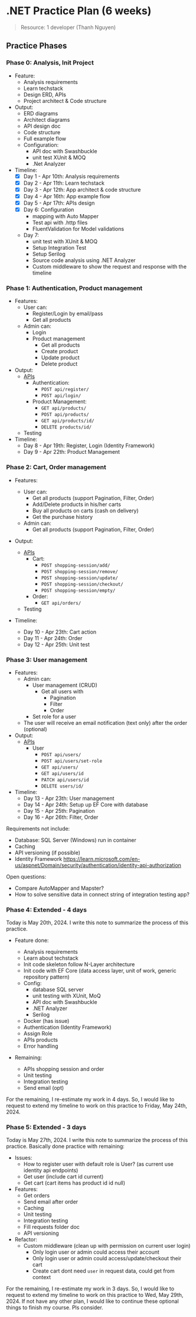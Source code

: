 
# .NET Practice Plan (6 weeks)
> Resource: 1 developer (Thanh Nguyen)

## Practice Phases
### Phase 0: Analysis, Init Project
- Feature:
    - Analysis requirements
    - Learn techstack
    - Design ERD, APIs
    - Project architect & Code structure
- Output:
    - ERD diagrams
    - Architect diagrams
    - API design doc
    - Code structure
    - Full example flow
    - Configuration:
        - API doc with Swashbuckle
        - unit test XUnit & MOQ
        - .Net Analyzer
- Timeline:
    - [x] Day 1 - Apr 10th: Analysis requirements
    - [x] Day 2 - Apr 11th: Learn techstack
    - [x] Day 3 - Apr 12th: App architect & code structure
    - [x] Day 4 - Apr 16th: App example flow
    - [x] Day 5 - Apr 17th: APIs design
    - [x] Day 6: Configuration
        - mapping with Auto Mapper
        - Test api with .http files
        - FluentValidation for Model validations
    - Day 7:
        - unit test with XUnit & MOQ
        - Setup Integration Test
        - Setup Serilog
        - Source code analysis using .NET Analyzer
        - Custom middleware to show the request and response with the timeline


### Phase 1: Authentication, Product management
- Features:
    - User can:
        - Register/Login by email/pass
        - Get all products
    - Admin can:
        - Login
        - Product management
            - Get all products
            - Create product
            - Update product
            - Delete product
- Output:
    - [APIs](https://docs.google.com/document/d/16Kpywwh32hiT98sQPJSieWHc-EHHWtm66AqJhh1ODm0)
        - Authentication:
            - `POST api/register/`
            - `POST api/login/`
        - Product Management:
            - `GET api/products/`
            - `POST api/products/`
            - `GET api/products/id/`
            - `DELETE products/id/`
    - Testing
- Timeline:
    - Day 8 - Apr 19th: Register, Login (Identity Framework)
    - Day 9 - Apr 22th: Product Management


### Phase 2: Cart, Order management
- Features:
    - User can:
        - Get all products (support Pagination, Filter, Order)
        - Add/Delete products in his/her carts
        - Buy all products on carts (cash on delivery)
        - Get the purchase history
    - Admin can:
        - Get all products (support Pagination, Filter, Order)

- Output:
    - [APIs](https://docs.google.com/document/d/16Kpywwh32hiT98sQPJSieWHc-EHHWtm66AqJhh1ODm0)
        - Cart:
            - `POST shopping-session/add/`
            - `POST shopping-session/remove/`
            - `POST shopping-session/update/`
            - `POST shopping-session/checkout/`
            - `POST shopping-session/empty/`
        - Order:
            - `GET api/orders/`
    - Testing
- Timeline:
    - Day 10 - Apr 23th: Cart action
    - Day 11 - Apr 24th: Order
    - Day 12 - Apr 25th: Unit test

### Phase 3: User management
- Features:
    - Admin can:
        - User management (CRUD)
            - Get all users with
                - Pagination
                - Filter
                - Order
        - Set role for a user
    - The user will receive an email notification (text only) after the order (optional)
- Output:
    - [APIs](https://docs.google.com/document/d/16Kpywwh32hiT98sQPJSieWHc-EHHWtm66AqJhh1ODm0)
        - User
            - `POST api/users/`
            - `POST api/users/set-role`
            - `GET api/users/`
            - `GET api/users/id`
            - `PATCH api/users/id`
            - `DELETE users/id/`
- Timeline:
    - Day 13 - Apr 23th: User management
    - Day 14 - Apr 24th: Setup up EF Core with database
    - Day 15 - Apr 25th: Pagination
    - Day 16 - Apr 26th: Filter, Order

Requirements not include:
- Database: SQL Server (Windows) run in container
- Caching
- API versioning (if possible)
- Identity Framework https://learn.microsoft.com/en-us/aspnet/Domain/security/authentication/identity-api-authorization

Open questions:
- Compare AutoMapper and Mapster?
- How to solve sensitive data in connect string of integration testing app?

### Phase 4: Extended - 4 days
Today is May 20th, 2024. I write this note to summarize the process of this practice.
- Feature done:
    - Analysis requirements
    - Learn about techstack
    - Init code skeleton follow N-Layer architecture
    - Init code with EF Core (data access layer, unit of work, generic repository pattern)
    - Config:
        - database SQL server
        - unit testing with XUnit, MoQ
        - API doc with Swashbuckle
        - .NET Analyzer
        - Serilog
    - Docker (has issue)
    - Authentication (Identity Framework)
    - Assign Role
    - APIs products
    - Error handling

- Remaining:
    - APIs shopping session and order
    - Unit testing
    - Integration testing
    - Send email (opt)

For the remaining, I re-estimate my work in 4 days.
So, I would like to request to extend my timeline to work on this practice to Friday, May 24th, 2024.

### Phase 5: Extended - 3 days
Today is May 27th, 2024. I write this note to summarize the process of this practice.
Basically done practice with remaining:
- Issues:
  - How to register user with default role is User? (as current use identity api endpoints)
  - Get user (include cart id current)
  - Get cart (cart items has product id id null)
- Features:
  - Get orders
  - Send email after order
  - Caching
  - Unit testing
  - Integration testing
  - Fill requests folder doc
  - API versioning
- Refactor:
  - Custom middleware (clean up with permission on current user login)
    - Only login user or admin could access their account
    - Only login user or admin could access/update/checkout their cart
    - Create cart dont need `user` in request data, could get from context

For the remaining, I re-estimate my work in 3 days.
So, I would like to request to extend my timeline to work on this practice to Wed, May 29th, 2024.
If not have any other plan, I would like to continue these optional things to finish my course.
Pls consider.
